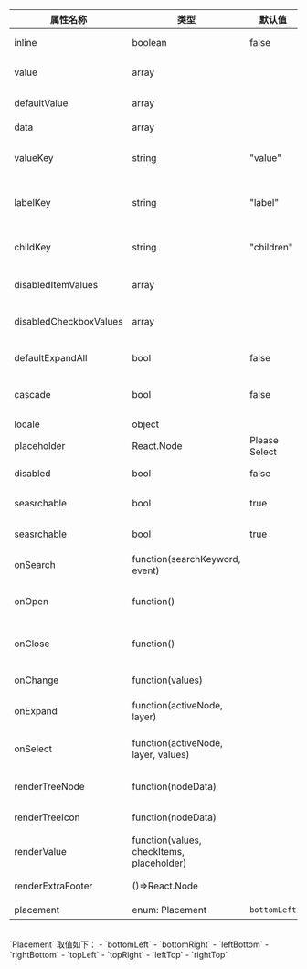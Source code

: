 
属性名称                 | 类型           | 默认值   | 描述
-------------------- | ---------------- | -----   | -------------------
inline                | boolean            |  false       | 是否只使用checktree
value                | array            |         | 当前选中的值
defaultValue         | array            |         | 默认选中的值
data                 | array            |         | tree 数据
valueKey             | string           | "value" | tree数据结构value属性名称
labelKey             | string           | "label" | tree数据结构label属性名称
childKey             | string           | "children" | tree数据结构children属性名称
disabledItemValues        | array            |         | 禁用节点列表
disabledCheckboxValues        | array            |         | 禁用节点的checkbox列表
defaultExpandAll     | bool             | false   | 默认展开所有节点
cascade             | bool             | false   | checktree是否级联选择
locale | object | | 本地语言
placeholder | React.Node | Please Select | 占位符
disabled | bool | false | 是否禁用 Picker
seasrchable | bool | true | 是否可以清楚
seasrchable | bool | true | 是否显示搜索框
onSearch | function(searchKeyword, event) || 搜索回调函数
onOpen | function() | |展开 Dropdown 的回调函数
onClose | function() | |关闭 Dropdown 的回调函数
onChange             | function(values)         |         | 数据改变的回调函数
onExpand             | function(activeNode, layer)         |         | 树节点展示时的回调
onSelect             | function(activeNode, layer, values)       |         | 选择树节点后的回调函数
renderTreeNode       | function(nodeData)         |         | 自定义渲染 tree 节点
renderTreeIcon       | function(nodeData)         |         | 自定义渲染 图标
renderValue    | function(values, checkItems, placeholder)| |自定义渲染placeholder
renderExtraFooter | ()=>React.Node | | 自定义页脚内容
placement | enum: Placement | `bottomLeft` | 打开位置

<br/>
`Placement` 取值如下：
- `bottomLeft`
- `bottomRight`
- `leftBottom`
- `rightBottom`
- `topLeft`
- `topRight`
- `leftTop`
- `rightTop`



